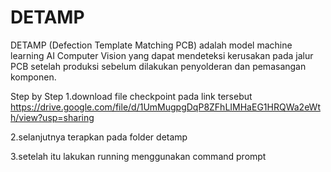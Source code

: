 # DETAMP
DETAMP (Defection Template Matching PCB) adalah model machine learning AI Computer Vision yang dapat mendeteksi kerusakan pada jalur PCB setelah produksi sebelum dilakukan penyolderan dan pemasangan komponen.

Step by Step
1.download file checkpoint pada link tersebut https://drive.google.com/file/d/1UmMugpgDqP8ZFhLIMHaEG1HRQWa2eWth/view?usp=sharing 

2.selanjutnya terapkan pada folder detamp

3.setelah itu lakukan running menggunakan command prompt
